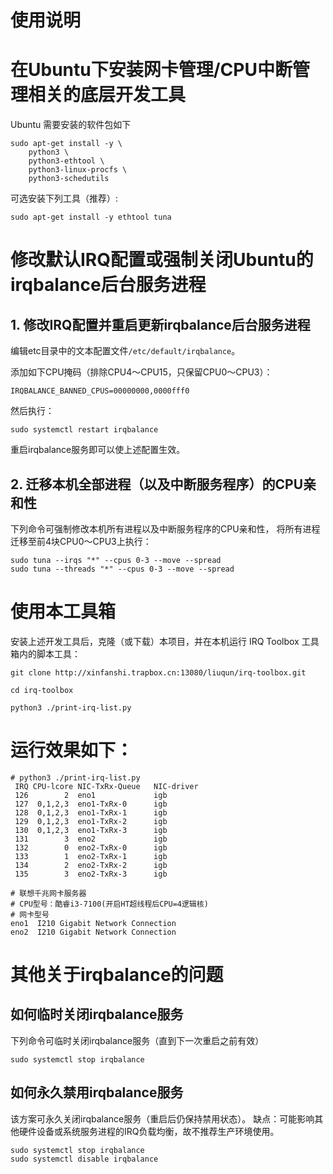 # 使用说明

# 在Ubuntu下安装网卡管理/CPU中断管理相关的底层开发工具
Ubuntu 需要安装的软件包如下

```
sudo apt-get install -y \
    python3 \
    python3-ethtool \
    python3-linux-procfs \
    python3-schedutils
```

可选安装下列工具（推荐）:
```
sudo apt-get install -y ethtool tuna
```

# 修改默认IRQ配置或强制关闭Ubuntu的irqbalance后台服务进程

## 1. 修改IRQ配置并重启更新irqbalance后台服务进程
编辑etc目录中的文本配置文件`/etc/default/irqbalance`。

添加如下CPU掩码（排除CPU4～CPU15，只保留CPU0～CPU3）：
```
IRQBALANCE_BANNED_CPUS=00000000,0000fff0
```

然后执行：

    sudo systemctl restart irqbalance

重启irqbalance服务即可以使上述配置生效。

## 2. 迁移本机全部进程（以及中断服务程序）的CPU亲和性
下列命令可强制修改本机所有进程以及中断服务程序的CPU亲和性，
将所有进程迁移至前4块CPU0～CPU3上执行：
```
sudo tuna --irqs "*" --cpus 0-3 --move --spread
sudo tuna --threads "*" --cpus 0-3 --move --spread
```


# 使用本工具箱
安装上述开发工具后，克隆（或下载）本项目，并在本机运行 IRQ Toolbox 工具箱内的脚本工具：

```
git clone http://xinfanshi.trapbox.cn:13080/liuqun/irq-toolbox.git

cd irq-toolbox

python3 ./print-irq-list.py
```

# 运行效果如下：

```
# python3 ./print-irq-list.py 
 IRQ CPU-lcore NIC-TxRx-Queue   NIC-driver
 126        2  eno1             igb
 127  0,1,2,3  eno1-TxRx-0      igb
 128  0,1,2,3  eno1-TxRx-1      igb
 129  0,1,2,3  eno1-TxRx-2      igb
 130  0,1,2,3  eno1-TxRx-3      igb
 131        3  eno2             igb
 132        0  eno2-TxRx-0      igb
 133        1  eno2-TxRx-1      igb
 134        2  eno2-TxRx-2      igb
 135        3  eno2-TxRx-3      igb  

# 联想千兆网卡服务器
# CPU型号：酷睿i3-7100(开启HT超线程后CPU=4逻辑核)
# 网卡型号
eno1  I210 Gigabit Network Connection
eno2  I210 Gigabit Network Connection
```

# 其他关于irqbalance的问题

## 如何临时关闭irqbalance服务
下列命令可临时关闭irqbalance服务（直到下一次重启之前有效）
```
sudo systemctl stop irqbalance
```

## 如何永久禁用irqbalance服务
该方案可永久关闭irqbalance服务（重启后仍保持禁用状态）。
缺点：可能影响其他硬件设备或系统服务进程的IRQ负载均衡，故不推荐生产环境使用。
```
sudo systemctl stop irqbalance
sudo systemctl disable irqbalance
```
